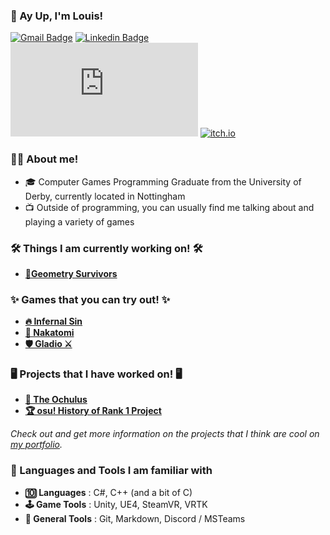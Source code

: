 ### 👋 Ay Up, I'm Louis! 


[![Gmail Badge](https://img.shields.io/badge/-Email-c14438?style=flat-square&logo=Gmail&logoColor=white&link=mailto:business@louishobbs.com)](mailto:business@louishobbs.com)
[![Linkedin Badge](https://img.shields.io/badge/-LinkedIn-blue?style=flat-square&logo=Linkedin&logoColor=white&link=https://www.linkedin.com/in/louis-hobbs/)](https://www.linkedin.com/in/louis-hobbs/)
[![Website Badge](https://img.shields.io/badge/-🌐_Portfolio-brightgreen?style=flat-square&link=https://www.louishobbs.com)](https://www.louishobbs.com)
[![itch.io](https://img.shields.io/badge/itch.io-FA5C5C?logo=itchdotio&logoColor=white)](https://bazzadwarf.itch.io/)


### 👨‍💻 About me!

- 🎓 Computer Games Programming Graduate from the University of Derby, currently located in Nottingham
- 📺 Outside of programming, you can usually find me talking about and playing a variety of games

### 🛠️ Things I am currently working on! 🛠️

- [**🔺Geometry Survivors**](https://github.com/bazzadwarf/vampires)

### ✨ Games that you can try out! ✨

- [**🔥 Infernal Sin**](https://louishobbs.com/infernal-sin/)
- [**🏢 Nakatomi**](https://louishobbs.com/nakatomi/)
- [**🛡️ Gladio ⚔️**](https://louishobbs.com/gladio/)

### 🖥️ Projects that I have worked on! 🖥️

- [**🤖 The Ochulus**](https://louishobbs.com/the-ochulus/)
- [**🏆 osu! History of Rank 1 Project**](https://osu.ppy.sh/wiki/en/History_of_osu%21/Online_rankings/osu%21)

*Check out and get more information on the projects that I think are cool on [my portfolio](https://louishobbs.com/projects/).*

### 📁 Languages and Tools I am familiar with

- **🔟 Languages** : C#, C++ (and a bit of C)
- **🕹️ Game Tools** : Unity, UE4, SteamVR, VRTK
- **🧰 General Tools** : Git, Markdown, Discord / MSTeams

<!-- I might have gone over the top with my usage of emojis... maybe... --!>
